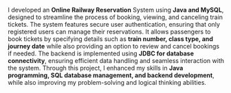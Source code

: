 I developed an **Online Railway Reservation** System using **Java and MySQL**, designed to streamline the process of booking, viewing, and canceling train tickets. The system features secure user authentication, ensuring that only registered users can manage their reservations. It allows passengers to book tickets by specifying details such as **train number, class type, and journey date** while also providing an option to review and cancel bookings if needed. The backend is implemented using **JDBC for database connectivity**, ensuring efficient data handling and seamless interaction with the system. Through this project, I enhanced my skills in **Java programming, SQL database management, and backend development**, while also improving my problem-solving and logical thinking abilities.
